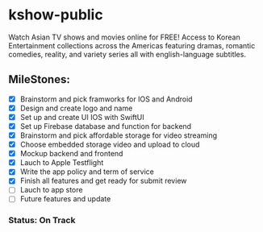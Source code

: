 # kshow-public

Watch Asian TV shows and movies online for FREE! Access to Korean Entertainment collections across the Americas featuring dramas, romantic comedies, reality, and variety series all with english-language subtitles.

## MileStones:

- [x] Brainstorm and pick framworks for IOS and Android
- [x] Design and create logo and name
- [x] Set up and create UI IOS with SwiftUI
- [x] Set up Firebase database and function for backend
- [x] Brainstorm and pick affordable storage for video streaming
- [x] Choose embedded storage video and upload to cloud
- [x] Mockup backend and frontend
- [x] Lauch to Apple Testflight
- [x] Write the app policy and term of service
- [x] Finish all features and get ready for submit review
- [ ] Lauch to app store
- [ ] Future features and update

### Status: On Track
